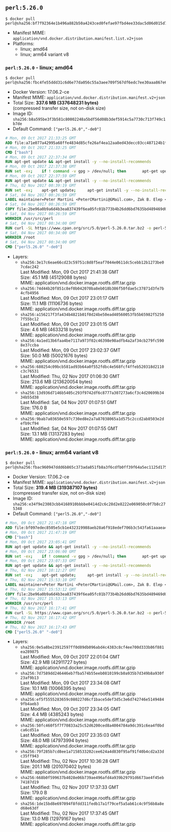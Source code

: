 ## `perl:5.26.0`

```console
$ docker pull perl@sha256:bf7f92364e1b496a882b50a4243ced0fefae97fbd4ee33dac5d06d015d7e3f0d
```

-	Manifest MIME: `application/vnd.docker.distribution.manifest.list.v2+json`
-	Platforms:
	-	linux; amd64
	-	linux; arm64 variant v8

### `perl:5.26.0` - linux; amd64

```console
$ docker pull perl@sha256:fbc4fe55ddd31c6d6e77da056c55a3aee709f567df6edc7ee30aaa867e61519b
```

-	Docker Version: 17.06.2-ce
-	Manifest MIME: `application/vnd.docker.distribution.manifest.v2+json`
-	Total Size: **337.6 MB (337648231 bytes)**  
	(compressed transfer size, not on-disk size)
-	Image ID: `sha256:b8a595be3f3b581c80002248a5bdf56d08b3def5914c5a7730c713f749c1b7de`
-	Default Command: `["perl5.26.0","-de0"]`

```dockerfile
# Mon, 09 Oct 2017 21:33:25 GMT
ADD file:a71e077a42995a68ffe4834d85cfe26af4ea12aa8ed43decc03cc487124b1f70 in / 
# Mon, 09 Oct 2017 21:33:25 GMT
CMD ["bash"]
# Mon, 09 Oct 2017 22:37:34 GMT
RUN apt-get update && apt-get install -y --no-install-recommends 		ca-certificates 		curl 		wget 	&& rm -rf /var/lib/apt/lists/*
# Mon, 09 Oct 2017 22:37:38 GMT
RUN set -ex; 	if ! command -v gpg > /dev/null; then 		apt-get update; 		apt-get install -y --no-install-recommends 			gnupg2 			dirmngr 		; 		rm -rf /var/lib/apt/lists/*; 	fi
# Mon, 09 Oct 2017 22:37:59 GMT
RUN apt-get update && apt-get install -y --no-install-recommends 		bzr 		git 		mercurial 		openssh-client 		subversion 				procps 	&& rm -rf /var/lib/apt/lists/*
# Thu, 02 Nov 2017 00:39:19 GMT
RUN set -ex; 	apt-get update; 	apt-get install -y --no-install-recommends 		autoconf 		automake 		bzip2 		dpkg-dev 		file 		g++ 		gcc 		imagemagick 		libbz2-dev 		libc6-dev 		libcurl4-openssl-dev 		libdb-dev 		libevent-dev 		libffi-dev 		libgdbm-dev 		libgeoip-dev 		libglib2.0-dev 		libjpeg-dev 		libkrb5-dev 		liblzma-dev 		libmagickcore-dev 		libmagickwand-dev 		libncurses5-dev 		libncursesw5-dev 		libpng-dev 		libpq-dev 		libreadline-dev 		libsqlite3-dev 		libssl-dev 		libtool 		libwebp-dev 		libxml2-dev 		libxslt-dev 		libyaml-dev 		make 		patch 		xz-utils 		zlib1g-dev 				$( 			if apt-cache show 'default-libmysqlclient-dev' 2>/dev/null | grep -q '^Version:'; then 				echo 'default-libmysqlclient-dev'; 			else 				echo 'libmysqlclient-dev'; 			fi 		) 	; 	rm -rf /var/lib/apt/lists/*
# Sat, 04 Nov 2017 00:26:59 GMT
LABEL maintainer=Peter Martini <PeterCMartini@GMail.com>, Zak B. Elep <zakame@cpan.org>
# Sat, 04 Nov 2017 00:26:59 GMT
COPY file:2be96a0b9a6d4b3ea837439f6ea05fc01b773b4b26dd6bd7635bd489469d0075 in /usr/src/perl/ 
# Sat, 04 Nov 2017 00:26:59 GMT
WORKDIR /usr/src/perl
# Sat, 04 Nov 2017 00:34:00 GMT
RUN curl -SL https://www.cpan.org/src/5.0/perl-5.26.0.tar.bz2 -o perl-5.26.0.tar.bz2     && echo 'f21d66de84982175e95ad15fd8d0e22fed2cc2de7e4394f5d48dbe451be2f6f2 *perl-5.26.0.tar.bz2' | sha256sum -c -     && tar --strip-components=1 -xjf perl-5.26.0.tar.bz2 -C /usr/src/perl     && rm perl-5.26.0.tar.bz2     && cat *.patch | patch -p1     && ./Configure -Duse64bitall -Duseshrplib -Dvendorprefix=/usr/local  -des     && make -j$(nproc)     && TEST_JOBS=$(nproc) make test_harness     && make install     && cd /usr/src     && curl -LO http://www.cpan.org/authors/id/M/MI/MIYAGAWA/App-cpanminus-1.7043.tar.gz     && echo '68a06f7da80882a95bc02c92c7ee305846fb6ab648cf83678ea945e44ad65c65 *App-cpanminus-1.7043.tar.gz' | sha256sum -c -     && tar -xzf App-cpanminus-1.7043.tar.gz && cd App-cpanminus-1.7043 && perl bin/cpanm . && cd /root     && rm -fr ./cpanm /root/.cpanm /usr/src/perl /usr/src/App-cpanminus-1.7043* /tmp/*
# Sat, 04 Nov 2017 00:34:00 GMT
WORKDIR /root
# Sat, 04 Nov 2017 00:34:00 GMT
CMD ["perl5.26.0" "-de0"]
```

-	Layers:
	-	`sha256:3e17c6eae66cd23c59751c8d8f5eaf7044e0611dc5cebb12b1273be07cdac242`  
		Last Modified: Mon, 09 Oct 2017 21:41:38 GMT  
		Size: 45.1 MB (45129088 bytes)  
		MIME: application/vnd.docker.image.rootfs.diff.tar.gzip
	-	`sha256:74d44b20f851c8ef0b042070ba8eb018b386f50fdae5c37871d3fe7b4cfb4956`  
		Last Modified: Mon, 09 Oct 2017 23:01:17 GMT  
		Size: 11.1 MB (11106736 bytes)  
		MIME: application/vnd.docker.image.rootfs.diff.tar.gzip
	-	`sha256:a156217f3fa434b4821b01f0d24be50ead40560053fb5b65982f52507f55bc12`  
		Last Modified: Mon, 09 Oct 2017 23:01:15 GMT  
		Size: 4.6 MB (4633218 bytes)  
		MIME: application/vnd.docker.image.rootfs.diff.tar.gzip
	-	`sha256:4a1ed13b6faa4be7117a973f02c46398e98adfb4a2af34cb279fc5908e37ccba`  
		Last Modified: Mon, 09 Oct 2017 23:02:37 GMT  
		Size: 50.0 MB (50021676 bytes)  
		MIME: application/vnd.docker.image.rootfs.diff.tar.gzip
	-	`sha256:680254c09bcb581ad93b64a0f552fdbc4e568fcf4ffeb520318d2110c3c76531`  
		Last Modified: Thu, 02 Nov 2017 01:06:30 GMT  
		Size: 213.6 MB (213620054 bytes)  
		MIME: application/vnd.docker.image.rootfs.diff.tar.gzip
	-	`sha256:13d936d7146b5405c293f9742df6c8777a307273a6cf3c4d20699b3434b55d38`  
		Last Modified: Sat, 04 Nov 2017 01:07:51 GMT  
		Size: 176.0 B  
		MIME: application/vnd.docker.image.rootfs.diff.tar.gzip
	-	`sha256:9bab7a03650e597c730ed8e2a7a87038065a1d575c2ccd2ab8503e2defb9cf94`  
		Last Modified: Sat, 04 Nov 2017 01:07:55 GMT  
		Size: 13.1 MB (13137283 bytes)  
		MIME: application/vnd.docker.image.rootfs.diff.tar.gzip

### `perl:5.26.0` - linux; arm64 variant v8

```console
$ docker pull perl@sha256:fbac960947ddd6b865c373ada851fb8a3f6cdfb0ff39f64a5ec1125d17502e51
```

-	Docker Version: 17.06.2-ce
-	Manifest MIME: `application/vnd.docker.distribution.manifest.v2+json`
-	Total Size: **319.4 MB (319387107 bytes)**  
	(compressed transfer size, not on-disk size)
-	Image ID: `sha256:e34f9e23083cbb4168910bbbbe0414d2c6c28d2e8222e069050c0f7b8c275348`
-	Default Command: `["perl5.26.0","-de0"]`

```dockerfile
# Mon, 09 Oct 2017 21:47:18 GMT
ADD file:bf097edec8505e5cb1e432319988aeb28a6f918edef706b3c543fa61aaaea4cb in / 
# Mon, 09 Oct 2017 21:47:19 GMT
CMD ["bash"]
# Mon, 09 Oct 2017 23:05:41 GMT
RUN apt-get update && apt-get install -y --no-install-recommends 		ca-certificates 		curl 		wget 	&& rm -rf /var/lib/apt/lists/*
# Mon, 09 Oct 2017 23:06:00 GMT
RUN set -ex; 	if ! command -v gpg > /dev/null; then 		apt-get update; 		apt-get install -y --no-install-recommends 			gnupg2 			dirmngr 		; 		rm -rf /var/lib/apt/lists/*; 	fi
# Mon, 09 Oct 2017 23:07:33 GMT
RUN apt-get update && apt-get install -y --no-install-recommends 		bzr 		git 		mercurial 		openssh-client 		subversion 				procps 	&& rm -rf /var/lib/apt/lists/*
# Thu, 02 Nov 2017 10:12:27 GMT
RUN set -ex; 	apt-get update; 	apt-get install -y --no-install-recommends 		autoconf 		automake 		bzip2 		dpkg-dev 		file 		g++ 		gcc 		imagemagick 		libbz2-dev 		libc6-dev 		libcurl4-openssl-dev 		libdb-dev 		libevent-dev 		libffi-dev 		libgdbm-dev 		libgeoip-dev 		libglib2.0-dev 		libjpeg-dev 		libkrb5-dev 		liblzma-dev 		libmagickcore-dev 		libmagickwand-dev 		libncurses5-dev 		libncursesw5-dev 		libpng-dev 		libpq-dev 		libreadline-dev 		libsqlite3-dev 		libssl-dev 		libtool 		libwebp-dev 		libxml2-dev 		libxslt-dev 		libyaml-dev 		make 		patch 		xz-utils 		zlib1g-dev 				$( 			if apt-cache show 'default-libmysqlclient-dev' 2>/dev/null | grep -q '^Version:'; then 				echo 'default-libmysqlclient-dev'; 			else 				echo 'libmysqlclient-dev'; 			fi 		) 	; 	rm -rf /var/lib/apt/lists/*
# Thu, 02 Nov 2017 15:53:10 GMT
LABEL maintainer=Peter Martini <PeterCMartini@GMail.com>, Zak B. Elep <zakame@cpan.org>
# Thu, 02 Nov 2017 15:53:12 GMT
COPY file:2be96a0b9a6d4b3ea837439f6ea05fc01b773b4b26dd6bd7635bd489469d0075 in /usr/src/perl/ 
# Thu, 02 Nov 2017 15:53:13 GMT
WORKDIR /usr/src/perl
# Thu, 02 Nov 2017 16:17:41 GMT
RUN curl -SL https://www.cpan.org/src/5.0/perl-5.26.0.tar.bz2 -o perl-5.26.0.tar.bz2     && echo 'f21d66de84982175e95ad15fd8d0e22fed2cc2de7e4394f5d48dbe451be2f6f2 *perl-5.26.0.tar.bz2' | sha256sum -c -     && tar --strip-components=1 -xjf perl-5.26.0.tar.bz2 -C /usr/src/perl     && rm perl-5.26.0.tar.bz2     && cat *.patch | patch -p1     && ./Configure -Duse64bitall -Duseshrplib -Dvendorprefix=/usr/local  -des     && make -j$(nproc)     && TEST_JOBS=$(nproc) make test_harness     && make install     && cd /usr/src     && curl -LO http://www.cpan.org/authors/id/M/MI/MIYAGAWA/App-cpanminus-1.7043.tar.gz     && echo '68a06f7da80882a95bc02c92c7ee305846fb6ab648cf83678ea945e44ad65c65 *App-cpanminus-1.7043.tar.gz' | sha256sum -c -     && tar -xzf App-cpanminus-1.7043.tar.gz && cd App-cpanminus-1.7043 && perl bin/cpanm . && cd /root     && rm -fr ./cpanm /root/.cpanm /usr/src/perl /usr/src/App-cpanminus-1.7043* /tmp/*
# Thu, 02 Nov 2017 16:17:42 GMT
WORKDIR /root
# Thu, 02 Nov 2017 16:17:43 GMT
CMD ["perl5.26.0" "-de0"]
```

-	Layers:
	-	`sha256:0e5a8be23912597ff0d89db096abd4c4383c8cf4ee700d333b86f881ea289875`  
		Last Modified: Mon, 09 Oct 2017 22:01:04 GMT  
		Size: 42.9 MB (42911727 bytes)  
		MIME: application/vnd.docker.image.rootfs.diff.tar.gzip
	-	`sha256:7d7589dd246446eb7fba574b55eeb0810199cb0a935b7d349b8a930f23af9b13`  
		Last Modified: Mon, 09 Oct 2017 23:34:08 GMT  
		Size: 10.1 MB (10066395 bytes)  
		MIME: application/vnd.docker.image.rootfs.diff.tar.gzip
	-	`sha256:ef5f5555283659c080227d6cf1bace5def3d5c3e6d742746e51494849fb4aeb3`  
		Last Modified: Mon, 09 Oct 2017 23:34:05 GMT  
		Size: 4.4 MB (4385243 bytes)  
		MIME: application/vnd.docker.image.rootfs.diff.tar.gzip
	-	`sha256:50fc460f5f7f70833a25c52d6200ced8a4004784a9dc391c6ea4f0bdca6cd51a`  
		Last Modified: Mon, 09 Oct 2017 23:35:03 GMT  
		Size: 48.0 MB (47973994 bytes)  
		MIME: application/vnd.docker.image.rootfs.diff.tar.gzip
	-	`sha256:79f285b7cd8ee1a7158533202cee624a4d830f95af91f40b4cd2a33dc35ff943`  
		Last Modified: Thu, 02 Nov 2017 10:36:28 GMT  
		Size: 201.1 MB (201070402 bytes)  
		MIME: application/vnd.docker.image.rootfs.diff.tar.gzip
	-	`sha256:668b0f599637b4028e06b739ae496afd4a939b29791d6673ae4f45eb74187d19`  
		Last Modified: Thu, 02 Nov 2017 17:37:33 GMT  
		Size: 179.0 B  
		MIME: application/vnd.docker.image.rootfs.diff.tar.gzip
	-	`sha256:1de15bd8e697094f8fdd311fedb17a1f79cef5a5ab61c4c9f56b8a8ed68e63df`  
		Last Modified: Thu, 02 Nov 2017 17:37:45 GMT  
		Size: 13.0 MB (12979167 bytes)  
		MIME: application/vnd.docker.image.rootfs.diff.tar.gzip

